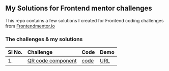 ## My Solutions for Frontend mentor challenges
This repo contains a few solutions I created for Frontend coding challenges from [Frontendmentor.io](https://www.frontendmentor.io/)


### The challenges & my solutions
| Sl No.|Challenge | Code     | Demo     |
| :---- |:-------- | :------- | :------- | 
| 1.    |[QR code component](https://www.frontendmentor.io/challenges/qr-code-component-iux_sIO_H)|[code](https://github.com/nithincspnr/frontendmentor-challenges/tree/main/qr-code-component)| [URL](https://nithincspnr.github.io/frontendmentor-challenges/qr-code-component/)|
